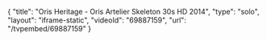 {
    "title": "Oris Heritage - Oris Artelier Skeleton 30s HD 2014",
    "type": "solo",
    "layout": "iframe-static",
    "videoId": "69887159",
    "url": "\/tvpembed\/69887159"
}